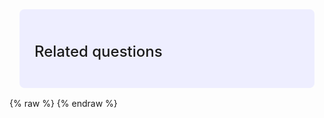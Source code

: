 ---
---

<style>
  .miso-explore-combo {
    max-width: 40rem;
    padding: 1.5rem;
    padding-top: 1rem;
    margin: 1rem;
    background-color: #eef;
    border-radius: 0.5rem;
  }
  .miso-explore-combo miso-related-questions {
    display: block;
    margin-bottom: 1rem;
    line-height: 1.5;
  }
  .miso-explore-combo miso-related-questions .miso-list__item {
    margin-bottom: 0.5em;
  }
  .miso-explore-combo .miso-explore-combo__related-questions-phrase {
    margin-bottom: 0.5rem;
    font-size: 1.5rem;
    font-weight: 500;
    line-height: 1.5;
  }
</style>
<div class="miso-explore-combo">
  <miso-explore visible-when="nonempty">
    <h3 class="miso-explore-combo__phrase miso-explore-combo__related-questions-phrase">Related questions</h3>
    <miso-related-questions></miso-related-questions>
    <miso-query></miso-query>
  </miso-explore>
</div>
{% raw %}
<script>
const makeEmpty = new URL(window.location.href).searchParams.has('empty');
const misocmd = window.misocmd || (window.misocmd = []);
misocmd.push(() => {
  MisoClient.plugins.use('std:ui');
  const client = new MisoClient(window.DEFAULT_ASK_API_KEY);
  const workflow = client.ui.explore;
  workflow.useApi({
    product_id: window.DEFAULT_PRODUCT_ID || 'aaa',
  });
  workflow.useLink(question => `http://localhost:10100/ui/ask-combo/default/?q=${encodeURIComponent(question)}`);
  makeEmpty && workflow.useDataProcessor(data => !data.value ? data : { ...data, value: { ...data.value, related_questions: [] } });
  workflow.start();
});
</script>
{% endraw %}
